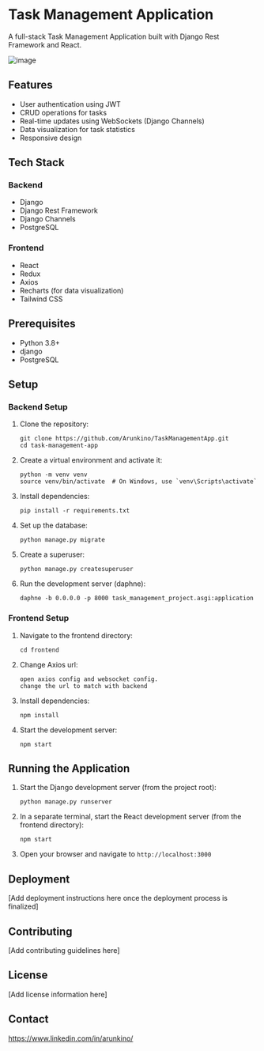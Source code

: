# Task Management Application

A full-stack Task Management Application built with Django Rest Framework and React.


![image](https://github.com/user-attachments/assets/d74fe124-8bd1-4804-b518-2a90d36a1ece)


## Features

- User authentication using JWT
- CRUD operations for tasks
- Real-time updates using WebSockets (Django Channels)
- Data visualization for task statistics
- Responsive design

## Tech Stack

### Backend
- Django
- Django Rest Framework
- Django Channels
- PostgreSQL


### Frontend
- React
- Redux
- Axios
- Recharts (for data visualization)
- Tailwind CSS

## Prerequisites

- Python 3.8+
- django
- PostgreSQL


## Setup

### Backend Setup

1. Clone the repository:
   ```
   git clone https://github.com/Arunkino/TaskManagementApp.git
   cd task-management-app
   ```

2. Create a virtual environment and activate it:
   ```
   python -m venv venv
   source venv/bin/activate  # On Windows, use `venv\Scripts\activate`
   ```

3. Install dependencies:
   ```
   pip install -r requirements.txt
   ```

4. Set up the database:
   ```
   python manage.py migrate
   ```

5. Create a superuser:
   ```
   python manage.py createsuperuser
   ```

6. Run the development server (daphne):
   ```
   daphne -b 0.0.0.0 -p 8000 task_management_project.asgi:application
   ```

### Frontend Setup

1. Navigate to the frontend directory:
   ```
   cd frontend
   ```
2. Change Axios url:
   ```
   open axios config and websocket config.
   change the url to match with backend
   ```
3. Install dependencies:
   ```
   npm install
   ```

4. Start the development server:
   ```
   npm start
   ```

## Running the Application

1. Start the Django development server (from the project root):
   ```
   python manage.py runserver
   ```

2. In a separate terminal, start the React development server (from the frontend directory):
   ```
   npm start
   ```

3. Open your browser and navigate to `http://localhost:3000`

## Deployment

[Add deployment instructions here once the deployment process is finalized]

## Contributing

[Add contributing guidelines here]

## License

[Add license information here]

## Contact
https://www.linkedin.com/in/arunkino/

